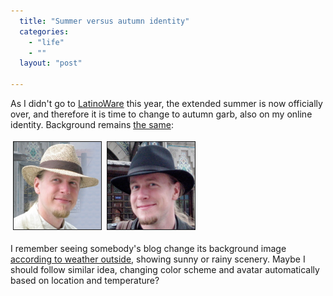 ```yaml
---
  title: "Summer versus autumn identity"
  categories: 
    - "life"
    - ""
  layout: "post"

---
```

<p>
As I didn't go to <a href="http://latinoware.org/">LatinoWare</a> this year, the extended summer is now officially over, and therefore it is time to change to autumn garb, also on my online identity. Background remains <a href="http://en.wikipedia.org/wiki/Haydarpa%C5%9Fa_Terminal">the same</a>:
</p><p>
<img src="/files/bergie_haydarpasa_summer-200x200.jpg" height="140" width="140" border="1" hspace="4" vspace="4" alt="Summer Bergie" title="Summer Bergie" /><img src="/files/bergie_haydarpasa_fall_cropped-200x200.jpg" height="140" width="140" border="1" hspace="4" vspace="4" alt="Autumn Bergie" title="Autumn Bergie" /></p><p>
I remember seeing somebody's blog change its background image <a href="http://css-tricks.com/using-weather-data-to-change-your-websites-apperance-through-php-and-css/">according to weather outside</a>, showing sunny or rainy scenery. Maybe I should follow similar idea, changing color scheme and avatar automatically based on location and temperature?
</p>